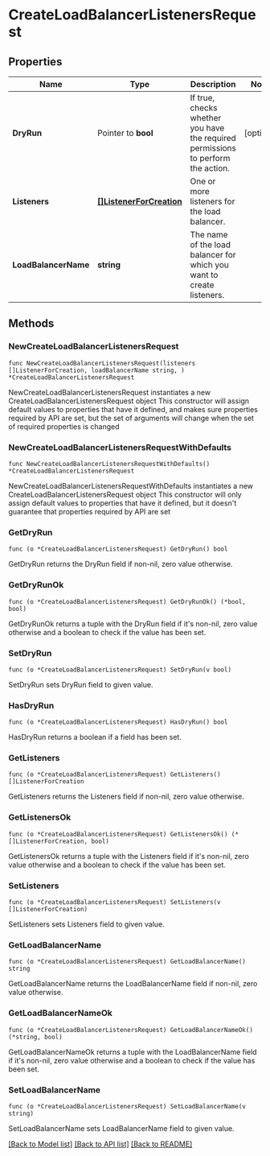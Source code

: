 # CreateLoadBalancerListenersRequest

## Properties

Name | Type | Description | Notes
------------ | ------------- | ------------- | -------------
**DryRun** | Pointer to **bool** | If true, checks whether you have the required permissions to perform the action. | [optional] 
**Listeners** | [**[]ListenerForCreation**](ListenerForCreation.md) | One or more listeners for the load balancer. | 
**LoadBalancerName** | **string** | The name of the load balancer for which you want to create listeners. | 

## Methods

### NewCreateLoadBalancerListenersRequest

`func NewCreateLoadBalancerListenersRequest(listeners []ListenerForCreation, loadBalancerName string, ) *CreateLoadBalancerListenersRequest`

NewCreateLoadBalancerListenersRequest instantiates a new CreateLoadBalancerListenersRequest object
This constructor will assign default values to properties that have it defined,
and makes sure properties required by API are set, but the set of arguments
will change when the set of required properties is changed

### NewCreateLoadBalancerListenersRequestWithDefaults

`func NewCreateLoadBalancerListenersRequestWithDefaults() *CreateLoadBalancerListenersRequest`

NewCreateLoadBalancerListenersRequestWithDefaults instantiates a new CreateLoadBalancerListenersRequest object
This constructor will only assign default values to properties that have it defined,
but it doesn't guarantee that properties required by API are set

### GetDryRun

`func (o *CreateLoadBalancerListenersRequest) GetDryRun() bool`

GetDryRun returns the DryRun field if non-nil, zero value otherwise.

### GetDryRunOk

`func (o *CreateLoadBalancerListenersRequest) GetDryRunOk() (*bool, bool)`

GetDryRunOk returns a tuple with the DryRun field if it's non-nil, zero value otherwise
and a boolean to check if the value has been set.

### SetDryRun

`func (o *CreateLoadBalancerListenersRequest) SetDryRun(v bool)`

SetDryRun sets DryRun field to given value.

### HasDryRun

`func (o *CreateLoadBalancerListenersRequest) HasDryRun() bool`

HasDryRun returns a boolean if a field has been set.

### GetListeners

`func (o *CreateLoadBalancerListenersRequest) GetListeners() []ListenerForCreation`

GetListeners returns the Listeners field if non-nil, zero value otherwise.

### GetListenersOk

`func (o *CreateLoadBalancerListenersRequest) GetListenersOk() (*[]ListenerForCreation, bool)`

GetListenersOk returns a tuple with the Listeners field if it's non-nil, zero value otherwise
and a boolean to check if the value has been set.

### SetListeners

`func (o *CreateLoadBalancerListenersRequest) SetListeners(v []ListenerForCreation)`

SetListeners sets Listeners field to given value.


### GetLoadBalancerName

`func (o *CreateLoadBalancerListenersRequest) GetLoadBalancerName() string`

GetLoadBalancerName returns the LoadBalancerName field if non-nil, zero value otherwise.

### GetLoadBalancerNameOk

`func (o *CreateLoadBalancerListenersRequest) GetLoadBalancerNameOk() (*string, bool)`

GetLoadBalancerNameOk returns a tuple with the LoadBalancerName field if it's non-nil, zero value otherwise
and a boolean to check if the value has been set.

### SetLoadBalancerName

`func (o *CreateLoadBalancerListenersRequest) SetLoadBalancerName(v string)`

SetLoadBalancerName sets LoadBalancerName field to given value.



[[Back to Model list]](../README.md#documentation-for-models) [[Back to API list]](../README.md#documentation-for-api-endpoints) [[Back to README]](../README.md)


